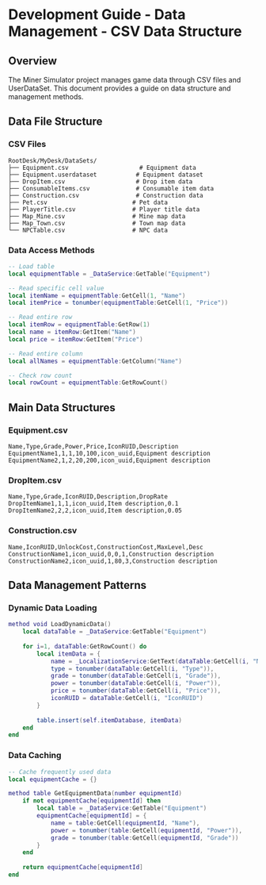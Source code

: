 # Development Guide - Data Management - CSV Data Structure

## Overview
The Miner Simulator project manages game data through CSV files and UserDataSet. This document provides a guide on data structure and management methods.

## Data File Structure

### CSV Files
```
RootDesk/MyDesk/DataSets/
├── Equipment.csv                    # Equipment data
├── Equipment.userdataset           # Equipment dataset
├── DropItem.csv                    # Drop item data  
├── ConsumableItems.csv             # Consumable item data
├── Construction.csv                # Construction data
├── Pet.csv                        # Pet data
├── PlayerTitle.csv                # Player title data
├── Map_Mine.csv                   # Mine map data
├── Map_Town.csv                   # Town map data
└── NPCTable.csv                   # NPC data
```

### Data Access Methods
```lua
-- Load table
local equipmentTable = _DataService:GetTable("Equipment")

-- Read specific cell value
local itemName = equipmentTable:GetCell(1, "Name")
local itemPrice = tonumber(equipmentTable:GetCell(1, "Price"))

-- Read entire row  
local itemRow = equipmentTable:GetRow(1)
local name = itemRow:GetItem("Name")
local price = itemRow:GetItem("Price")

-- Read entire column
local allNames = equipmentTable:GetColumn("Name")

-- Check row count
local rowCount = equipmentTable:GetRowCount()
```

## Main Data Structures

### Equipment.csv
```csv
Name,Type,Grade,Power,Price,IconRUID,Description
EquipmentName1,1,1,10,100,icon_uuid,Equipment description
EquipmentName2,1,2,20,200,icon_uuid,Equipment description
```

### DropItem.csv  
```csv
Name,Type,Grade,IconRUID,Description,DropRate
DropItemName1,1,1,icon_uuid,Item description,0.1
DropItemName2,2,2,icon_uuid,Item description,0.05
```

### Construction.csv
```csv
Name,IconRUID,UnlockCost,ConstructionCost,MaxLevel,Desc
ConstructionName1,icon_uuid,0,0,1,Construction description
ConstructionName2,icon_uuid,1,80,3,Construction description
```

## Data Management Patterns

### Dynamic Data Loading
```lua
method void LoadDynamicData()
    local dataTable = _DataService:GetTable("Equipment")
    
    for i=1, dataTable:GetRowCount() do
        local itemData = {
            name = _LocalizationService:GetText(dataTable:GetCell(i, "Name")),
            type = tonumber(dataTable:GetCell(i, "Type")),
            grade = tonumber(dataTable:GetCell(i, "Grade")),
            power = tonumber(dataTable:GetCell(i, "Power")),
            price = tonumber(dataTable:GetCell(i, "Price")),
            iconRUID = dataTable:GetCell(i, "IconRUID")
        }
        
        table.insert(self.itemDatabase, itemData)
    end
end
```

### Data Caching
```lua
-- Cache frequently used data
local equipmentCache = {}

method table GetEquipmentData(number equipmentId)
    if not equipmentCache[equipmentId] then
        local table = _DataService:GetTable("Equipment")
        equipmentCache[equipmentId] = {
            name = table:GetCell(equipmentId, "Name"),
            power = tonumber(table:GetCell(equipmentId, "Power")),
            grade = tonumber(table:GetCell(equipmentId, "Grade"))
        }
    end
    
    return equipmentCache[equipmentId]
end
```

